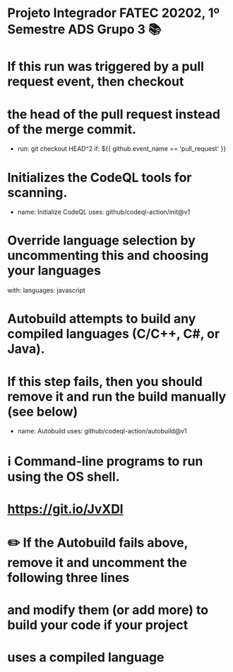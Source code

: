 # Projeto Integrador FATEC 20202, 1º Semestre ADS Grupo 3 📚


# If this run was triggered by a pull request event, then checkout
# the head of the pull request instead of the merge commit.
- run: git checkout HEAD^2
if: ${{ github.event_name == 'pull_request' }}

# Initializes the CodeQL tools for scanning.
- name: Initialize CodeQL
uses: github/codeql-action/init@v1
# Override language selection by uncommenting this and choosing your languages
with:
languages: javascript

# Autobuild attempts to build any compiled languages  (C/C++, C#, or Java).
# If this step fails, then you should remove it and run the build manually (see below)
- name: Autobuild
uses: github/codeql-action/autobuild@v1

# ℹ️ Command-line programs to run using the OS shell.
#  https://git.io/JvXDl

# ✏️ If the Autobuild fails above, remove it and uncomment the following three lines
#    and modify them (or add more) to build your code if your project
#    uses a compiled language


